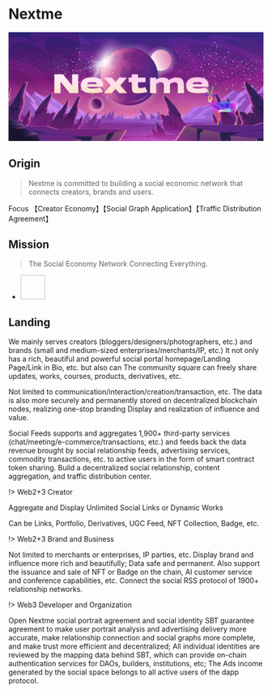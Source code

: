 # Nextme

![](assets/images/banner/Brand_Banner_01.jpg)

## Origin

> Nextme is committed to building a social economic network that connects creators, brands and users.

Focus 【Creator Economy】【Social Graph Application】【Traffic Distribution Agreement】

## Mission

> The Social Economy Network Connecting Everything.

<ul class="flex justify-center gap-5 pt-12">
  <li
    v-for="(row,index) in milestone.headData"
    class="animate__animated animate__slideInDown cursor-pointer"
    :key="`head-${index}`"
    :style="{
      animationDelay: `${index * 0.5}s`,
    }"
  >
    <image
      alt=""
      :src="`${cdn}/home/ecosystem/${row}.svg`"
      width="48"
      height="48"
      class="hover:scale-110 transition"
    />
  </li>
</ul>

## Landing

<p>We mainly serves creators (bloggers/designers/photographers, etc.) and brands (small and medium-sized enterprises/merchants/IP, etc.) It not only has a rich, beautiful and powerful social portal homepage/Landing Page/Link in Bio, etc. but also can The community square can freely share updates, works, courses, products, derivatives, etc.</p>
<p>Not limited to communication/interaction/creation/transaction, etc. The data is also more securely and permanently stored on decentralized blockchain nodes, realizing one-stop branding Display and realization of influence and value.<p>
<p>Social Feeds supports and aggregates 1,900+ third-party services (chat/meeting/e-commerce/transactions, etc.) and feeds back the data revenue brought by social relationship feeds, advertising services, commodity transactions, etc. to active users in the form of smart contract token sharing. Build a decentralized social relationship, content aggregation, and traffic distribution center.</p>

!> Web2+3 Creator

<p>Aggregate and Display Unlimited Social Links or Dynamic Works</p>
<p>Can be Links, Portfolio, Derivatives, UGC Feed, NFT Collection, Badge, etc.</p>

!> Web2+3 Brand and Business

<p>Not limited to merchants or enterprises, IP parties, etc. Display brand and influence more rich and beautifully; Data safe and permanent. Also support the issuance and sale of NFT or Badge on the chain, AI customer service and conference capabilities, etc. Connect the social RSS protocol of 1900+ relationship networks.</p>

!> Web3 Developer and Organization

<p>Open Nextme social portrait agreement and social identity SBT guarantee agreement to make user portrait analysis and advertising delivery more accurate, make relationship connection and social graphs more complete, and make trust more efficient and decentralized; All individual identities are reviewed by the mapping data behind SBT, which can provide on-chain authentication services for DAOs, builders, institutions, etc; The Ads income generated by the social space belongs to all active users of the dapp protocol.</p>
